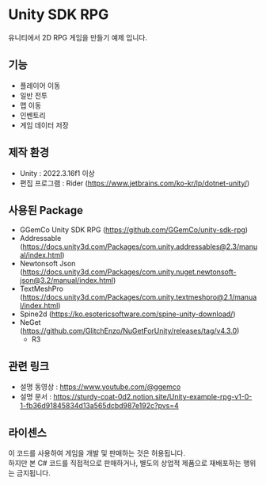 # Unity SDK RPG
유니티에서 2D RPG 게임을 만들기 예제 입니다.

## 기능
- 플레이어 이동
- 일반 전투
- 맵 이동
- 인벤토리
- 게임 데이터 저장

## 제작 환경
- Unity : 2022.3.16f1 이상
- 편집 프로그램 : Rider (https://www.jetbrains.com/ko-kr/lp/dotnet-unity/)

## 사용된 Package
- GGemCo Unity SDK RPG (https://github.com/GGemCo/unity-sdk-rpg)
- Addressable (https://docs.unity3d.com/Packages/com.unity.addressables@2.3/manual/index.html)
- Newtonsoft Json (https://docs.unity3d.com/Packages/com.unity.nuget.newtonsoft-json@3.2/manual/index.html)
- TextMeshPro (https://docs.unity3d.com/Packages/com.unity.textmeshpro@2.1/manual/index.html)
- Spine2d (https://ko.esotericsoftware.com/spine-unity-download/)
- NeGet (https://github.com/GlitchEnzo/NuGetForUnity/releases/tag/v4.3.0)
  - R3

## 관련 링크
- 설명 동영상 : https://www.youtube.com/@ggemco
- 설명 문서 : https://sturdy-coat-0d2.notion.site/Unity-example-rpg-v1-0-1-fb36d91845834d13a565dcbd987e192c?pvs=4

## 라이센스
이 코드를 사용하여 게임을 개발 및 판매하는 것은 허용됩니다.<br>
하지만 본 C# 코드를 직접적으로 판매하거나, 별도의 상업적 제품으로 재배포하는 행위는 금지됩니다.
